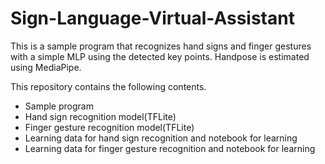 # Sign-Language-Virtual-Assistant
This is a sample program that recognizes hand signs and finger gestures with a simple MLP using the detected key points. Handpose is estimated using MediaPipe.

This repository contains the following contents.

- Sample program
- Hand sign recognition model(TFLite)
- Finger gesture recognition model(TFLite)
- Learning data for hand sign recognition and notebook for learning
- Learning data for finger gesture recognition and notebook for learning
